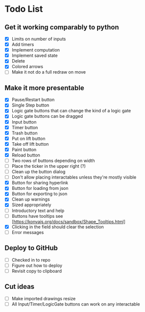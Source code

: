 # Todo List

## Get it working comparably to python

- [x] Limits on number of inputs
- [x] Add timers
- [x] Implement computation
- [x] Implement saved state
- [x] Delete
- [x] Colored arrows
- [ ] Make it not do a full redraw on move

## Make it more presentable

- [x] Pause/Restart button
- [x] Single Step button
- [x] Logic gate buttons that can change the kind of a logic gate
- [x] Logic gate buttons can be dragged
- [x] Input button
- [x] Timer button
- [x] Trash button
- [x] Put on lift button
- [x] Take off lift button
- [x] Paint button
- [x] Reload button
- [ ] Two rows of buttons depending on width
- [ ] Place the ticker in the upper right (?)
- [ ] Clean up the button dialog
- [ ] Don't allow placing interactables unless they're mostly visible
- [x] Button for sharing hyperlink
- [x] Button for loading from json
- [x] Button for exporting to json
- [x] Clean up warnings
- [x] Sized appropriately
- [ ] Introductory text and help
- [ ] Buttons have tooltips see [https://konvajs.org/docs/sandbox/Shape_Tooltips.html]
- [x] Clicking in the field should clear the selection
- [ ] Error messages

## Deploy to GitHub

- [ ] Checked in to repo
- [ ] Figure out how to deploy
- [ ] Revisit copy to clipboard

## Cut ideas

- [ ] Make imported drawings resize
- [ ] All Input/Timer/LogicGate buttons can work on any interactable
